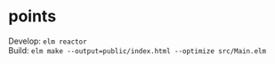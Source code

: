 # points

Develop: `elm reactor`  
Build: `elm make --output=public/index.html --optimize src/Main.elm`
